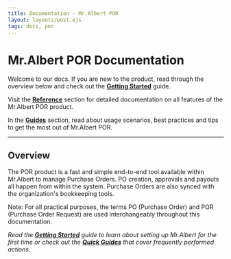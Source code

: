 ```yaml
---
title: Documentation - Mr.Albert POR
layout: layouts/post.ejs
tags: docs, por
---
```

# Mr.Albert POR Documentation

Welcome to our docs. If you are new to the product, read through the overview below and check out the **[Getting Started](getting-started.md)** guide.

Visit the **[Reference](/reference)** section for detailed documentation on all features of the Mr.Albert POR product.

In the **[Guides](/guides)** section, read about usage scenarios, best practices and tips to get the most out of Mr.Albert POR.

---
## Overview

The POR product is a fast and simple end-to-end tool available within Mr.Albert to manage Purchase Orders. PO creation, approvals and payouts all happen from within the system. Purchase Orders are also synced with the organization's bookkeeping tools.

Note: For all practical purposes, the terms PO (Purchase Order) and POR (Purchase Order Request) are used interchangeably throughout this documentation.

*Read the **[Getting Started](getting-started.md)** guide to learn about setting up Mr.Albert for the first time or check out the **[Quick Guides](/guides)** that cover frequently performed actions.*

